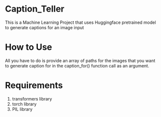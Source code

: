 # Caption_Teller
This is a Machine Learning Project that uses Huggingface pretrained model to generate captions for an image input

# How to Use
All you have to do is provide an array of paths for the images that you want to generate caption for in the caption_for() function call as an argument.

# Requirements
1. transformers library
2. torch library
3. PIL library

